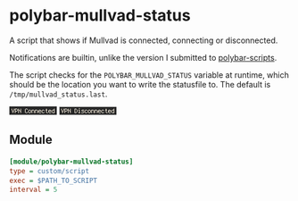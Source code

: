 # polybar-mullvad-status

A script that shows if Mullvad is connected, connecting or disconnected.

Notifications are builtin, unlike the version I submitted to [polybar-scripts](https://github.com/polybar/polybar-scripts).

The script checks for the `POLYBAR_MULLVAD_STATUS` variable at runtime, which
should be the location you want to write the statusfile to. The default is
`/tmp/mullvad_status.last`.

![vpn-mullvad-status](screenshots/1.png)
![vpn-mullvad-status](screenshots/2.png)

## Module

```ini
[module/polybar-mullvad-status]
type = custom/script
exec = $PATH_TO_SCRIPT
interval = 5
```

